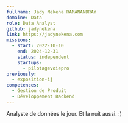```yaml
---
fullname: Jady Nekena RAMANANDRAY
domaine: Data
role: Data Analyst
github: jadynekena
link: https://jadynekena.com
missions:
  - start: 2022-10-10
    end: 2024-12-31
    status: independent
    startups:
      - pilotagevoiepro
previously:
  - exposition-ij
competences:
  - Gestion de Produit
  - Développement Backend
---
```

Analyste de données le jour. Et la nuit aussi. :)